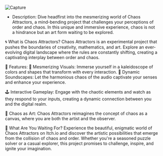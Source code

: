 ![Capture](https://github.com/NicolasCastagnola/Chaotic-Attractors-Visualizer/assets/49046616/416ee460-6f23-4b99-86c8-7020f5e3c658)

 - Description: Dive headfirst into the mesmerizing world of Chaos Attractors, a mind-bending project that challenges your perceptions of order and chaos. In this unique and immersive experience, chaos is not a hindrance but an art form waiting to be explored.

🌀 What is Chaos Attractors? Chaos Attractors is an experimental project that pushes the boundaries of creativity, mathematics, and art. Explore an ever-evolving digital landscape where the rules are constantly shifting, creating a captivating interplay between order and chaos.

🌌 Features: 🎨 Mesmerizing Visuals: Immerse yourself in a kaleidoscope of colors and shapes that transform with every interaction. 🌟 Dynamic Soundscapes: Let the harmonious chaos of the audio captivate your senses and enhance your experience.

 🕹️ Interactive Gameplay: Engage with the chaotic elements and watch as they respond to your inputs, creating a dynamic connection between you and the digital realm.

🔮 Chaos as Art: Chaos Attractors reimagines the concept of chaos as a canvas, where you are both the artist and the observer.

🌟 What Are You Waiting For? Experience the beautiful, enigmatic world of Chaos Attractors on Itch.io and discover the artistic possibilities that emerge from the collision of chaos and order. Whether you're a seasoned puzzle solver or a casual explorer, this project promises to challenge, inspire, and ignite your imagination. 
